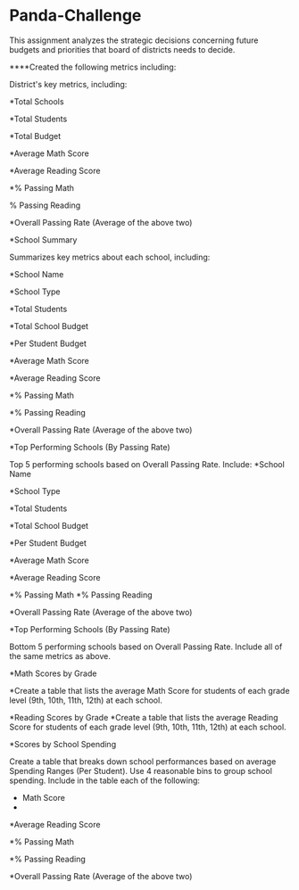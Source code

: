 # Panda-Challenge
This assignment analyzes the strategic decisions concerning future budgets and priorities that board of districts needs to decide. 

****Created the following metrics including:

District's key metrics, including:

*Total Schools

*Total Students

*Total Budget

*Average Math Score

*Average Reading Score

*% Passing Math

% Passing Reading

*Overall Passing Rate (Average of the above two)

*School Summary

Summarizes key metrics about each school, including:

*School Name

*School Type

*Total Students

*Total School Budget

*Per Student Budget

*Average Math Score

*Average Reading Score

*% Passing Math

*% Passing Reading

*Overall Passing Rate (Average of the above two) 

*Top Performing Schools (By Passing Rate)

Top 5 performing schools based on Overall Passing Rate. Include: 
*School Name

*School Type

*Total Students

*Total School Budget

*Per Student Budget

*Average Math Score

*Average Reading Score

*% Passing Math
*% Passing Reading

*Overall Passing Rate (Average of the above two)

*Top Performing Schools (By Passing Rate)

Bottom 5 performing schools based on Overall Passing Rate. Include all of the same metrics as above.

*Math Scores by Grade

*Create a table that lists the average Math Score for students of each grade level (9th, 10th, 11th, 12th) at each school.

*Reading Scores by Grade
*Create a table that lists the average Reading Score for students of each grade level (9th, 10th, 11th, 12th) at each school.

*Scores by School Spending

Create a table that breaks down school performances based on average Spending Ranges (Per Student). Use 4 reasonable bins to group school spending. Include in the table each of the following:

* Math Score
* 
*Average Reading Score

*% Passing Math

*% Passing Reading

*Overall Passing Rate (Average of the above two)
